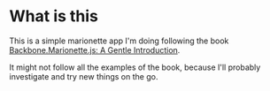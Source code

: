 # What is this

This is a simple marionette app I'm doing following the book
[Backbone.Marionette.js: A Gentle
Introduction](https://leanpub.com/marionette-gentle-introduction).

It might not follow all the examples of the book, because I'll probably investigate and try new things on the go.
